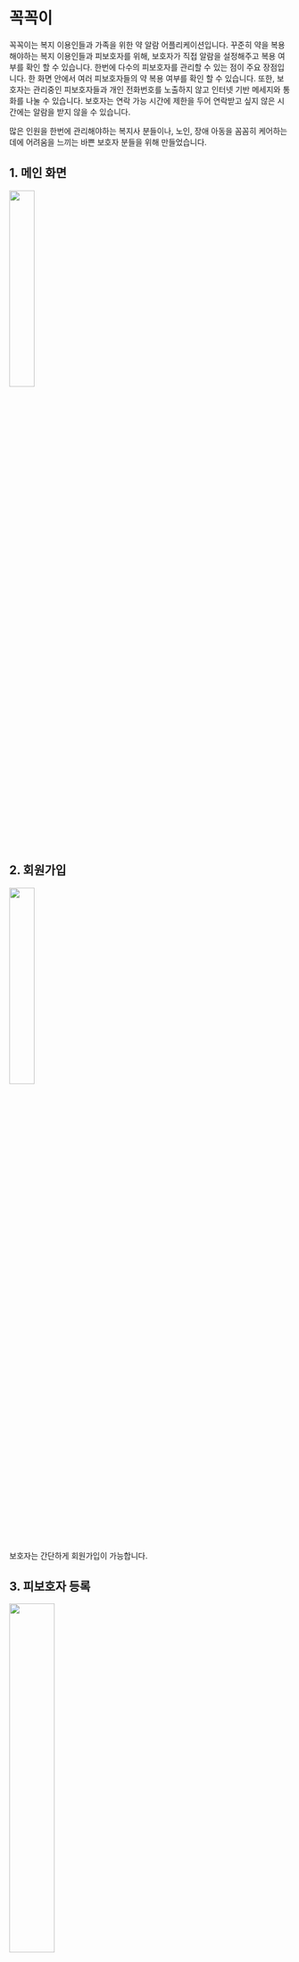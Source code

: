 # 꼭꼭이
꼭꼭이는 복지 이용인들과 가족을 위한 약 알람 어플리케이션입니다. 
꾸준히 약을 복용해야하는 복지 이용인들과 피보호자를 위해, 보호자가 직접 알람을 설정해주고 복용 여부를 확인 할 수 있습니다. 
한번에 다수의 피보호자를 관리할 수 있는 점이 주요 장점입니다. 한 화면 안에서 여러 피보호자들의 약 복용 여부를 확인 할 수 있습니다.
또한, 보호자는 관리중인 피보호자들과 개인 전화번호를 노출하지 않고 인터넷 기반 메세지와 통화를 나눌 수 있습니다. 
보호자는 연락 가능 시간에 제한을 두어 연락받고 싶지 않은 시간에는 알람을 받지 않을 수 있습니다.

많은 인원을 한번에 관리해야하는 복지사 분들이나, 노인, 장애 아동을 꼼꼼히 케어하는데에 어려움을 느끼는 바쁜 보호자 분들을 위해 만들었습니다.

## 1. 메인 화면

<img src="https://user-images.githubusercontent.com/71186266/157553114-00a5305b-dd24-4cc5-bdaf-b589dc869b97.png" width=30%>

  
  
  
## 2. 회원가입
<img src="https://user-images.githubusercontent.com/71186266/157553137-7806bd34-1743-419f-a64e-2171e134112b.png" width=30%>


보호자는 간단하게 회원가입이 가능합니다.


## 3. 피보호자 등록
<div>
  <img src="https://user-images.githubusercontent.com/71186266/157553128-95a93438-56b9-489f-8fc1-f35e7e5de11e.png" width=40%>
  <img src="https://user-images.githubusercontent.com/71186266/157553125-e4cedf37-71fd-4bf5-9dc5-30a6dcb936bf.png" width=40% style="margin:60px">
</div>
 
 
**관리가 필요한 피보호자를 등록하세요!**  <br> 등록 이후 메인 화면에서 오른쪽과 같이 확인 가능합니다.


## 4. 약 등록
![약등록](https://user-images.githubusercontent.com/71186266/157553130-3c834ff6-a55e-4a0d-a051-931b664aca4e.png)

약 등록 버튼을 통해 피보호자가 섭취할 약을 등록합니다.
약의 섭취 시간들을 모두 설정해주면
메인화면에서 시간별로 섭취할 약들을 정리해서 보여줍니다

## 5. 알람 화면
<div>
<img src="https://user-images.githubusercontent.com/71186266/157553118-a8fc3398-1e3d-4e99-ac7e-e02645c080bf.png" width=40%>
<img src="https://user-images.githubusercontent.com/71186266/157553122-774446f5-09ad-48e9-9860-e3a6bbc16723.png" width=40%>
</div>

해당 시간에 피보호자는 왼쪽과 같은 화면을 보게 됩니다. <br>
알람 끄기를 누른 다음 간단하게 약을 먹었는지 체크할 수 있고,
이는 오른쪽 화면과 같이 실시간으로 보호자 화면에서 확인 가능합니다.

## 6. 채팅 화면
보호자와 피보호자는 서로 편하게 채팅 할 수 있습니다! 이를 통해 보호자는 번호 노출 없이 소통할 수 있게 됩니다!
<img src="https://user-images.githubusercontent.com/71186266/157553133-ad74e811-6668-433d-a1cd-aa76445cccef.png" width=30%>
이외에도 채팅 가능 시간 설정, 피보호자의 마지막 접속 시간, 현재 활동중 여부 등의 기능이 있습니다.

